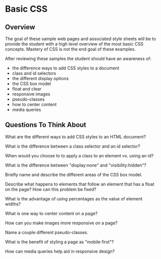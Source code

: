 # Basic CSS 

## Overview

The goal of these sample web pages and associated style sheets will be to
provide the student with a high level overview of the most basic CSS concepts.
Mastery of CSS is not the end goal of these examples.

After reviewing these samples the student should have an awareness of:

- the difference ways to add CSS styles to a document
- class and id selectors
- the different display options
- the CSS box model
- float and clear
- responsive images
- pseudo-classes 
- how to center content
- media queries

## Questions To Think About

What are the different ways to add CSS styles to an HTML document?

What is the difference between a class selector and an id selector?

When would you choose to to apply a class to an element vs. using an id?

What is the difference between "display:none" and "visibility:hidden"?

Briefly name and describe the different areas of the CSS box model.

Describe what happens to elements that follow an element that has a float on the
page?  How can this problem be fixed?

What is the advantage of using percentages as the value of element widths?

What is one way to center content on a page?

How can you make images more responsive on a page?

Name a couple different pseudo-classes.

What is the benefit of styling a page as "mobile first"?

How can media queries help aid in responsive design?
